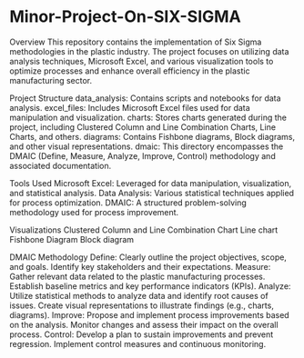 # Minor-Project-On-SIX-SIGMA
Overview
This repository contains the implementation of Six Sigma methodologies in the plastic industry. The project focuses on utilizing data analysis techniques, Microsoft Excel, and various visualization tools to optimize processes and enhance overall efficiency in the plastic manufacturing sector.

Project Structure
data_analysis: Contains scripts and notebooks for data analysis.
excel_files: Includes Microsoft Excel files used for data manipulation and visualization.
charts: Stores charts generated during the project, including Clustered Column and Line Combination Charts, Line Charts, and others.
diagrams: Contains Fishbone diagrams, Block diagrams, and other visual representations.
dmaic: This directory encompasses the DMAIC (Define, Measure, Analyze, Improve, Control) methodology and associated documentation.

Tools Used
Microsoft Excel: Leveraged for data manipulation, visualization, and statistical analysis.
Data Analysis: Various statistical techniques applied for process optimization.
DMAIC: A structured problem-solving methodology used for process improvement.

Visualizations
Clustered Column and Line Combination Chart 
Line chart
Fishbone Diagram
Block diagram

DMAIC Methodology
Define:
Clearly outline the project objectives, scope, and goals.
Identify key stakeholders and their expectations.
Measure:
Gather relevant data related to the plastic manufacturing processes.
Establish baseline metrics and key performance indicators (KPIs).
Analyze:
Utilize statistical methods to analyze data and identify root causes of issues.
Create visual representations to illustrate findings (e.g., charts, diagrams).
Improve:
Propose and implement process improvements based on the analysis.
Monitor changes and assess their impact on the overall process.
Control:
Develop a plan to sustain improvements and prevent regression.
Implement control measures and continuous monitoring.

